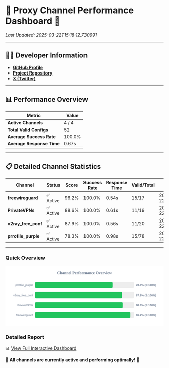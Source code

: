 # 🌟 Proxy Channel Performance Dashboard 🌟

_Last Updated: 2025-03-22T15:18:12.730991_

---

## 👩‍💻 Developer Information

- **[GitHub Profile](https://github.com/4n0nymou3)**  
- **[Project Repository](https://github.com/4n0nymou3/multi-proxy-config-fetcher)**  
- **[X (Twitter)](https://x.com/4n0nymou3)**  

---

## 📊 Performance Overview

| Metric                | Value       |
|-----------------------|-------------|
| **Active Channels**   | 4 / 4       |
| **Total Valid Configs** | 52          |
| **Average Success Rate** | 100.0%      |
| **Average Response Time** | 0.67s       |

---

## 📋 Detailed Channel Statistics

| Channel          | Status     | Score  | Success Rate | Response Time | Valid/Total | Last Success               |
|------------------|------------|--------|--------------|---------------|-------------|----------------------------|
| **freewireguard**  | ✅ Active  | 96.2%  | 100.0% | 0.54s         | 15/17       | 2025-03-22T15:18:12.729257 |
| **PrivateVPNs**  | ✅ Active  | 88.6%  | 100.0% | 0.61s         | 11/19       | 2025-03-22T15:18:12.160979 |
| **v2ray_free_conf**  | ✅ Active  | 87.9%  | 100.0% | 0.56s         | 11/20       | 2025-03-22T15:18:11.516816 |
| **prrofile_purple**  | ✅ Active  | 78.3%  | 100.0% | 0.98s         | 15/78       | 2025-03-22T15:18:10.923051 |

---

### Quick Overview
<div align="center">
  <a href="https://raw.githubusercontent.com/nullluser/NullRepo/refs/heads/main/assets/channel_stats_chart.svg">
    <img src="https://raw.githubusercontent.com/nullluser/NullRepo/refs/heads/main/assets/channel_stats_chart.svg" alt="Source Performance Statistics" width="800">
  </a>
</div>

### Detailed Report
📊 [View Full Interactive Dashboard](https://htmlpreview.github.io/?https://github.com/nullluser/NullRepo/blob/main/assets/performance_report.html)

🎉 **All channels are currently active and performing optimally!** 🎉
